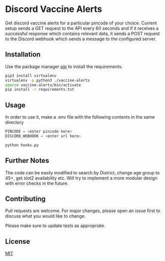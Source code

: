 # Discord Vaccine Alerts

Get discord vaccine alerts for a particular pincode of your choice. Current setup sends a GET request to the API every 60 seconds and if it receives a successful response which contains relevant data, it sends a POST request to the Discord webhook which sends a message to the configured server. 

## Installation

Use the package manager [pip](https://pip.pypa.io/en/stable/) to install the requirements.

```bash
pip3 install virtualenv
virtualenv -p python3 ./vaccine-alerts
source vaccine-alerts/bin/activate
pip install -r requirements.txt 
```

## Usage

In order to use it, make a .env file with the following contents in the same directory 

```python
PINCODE = <enter pincode here>
DISCORD_WEBHOOK = <enter url here>
```
```python
python hooks.py
```

## Further Notes

The code can be easily modified to search by District, change age group to 45+, get slot2 availability etc. Will try to implement a more modular design with
error checks in the future. 

## Contributing
Pull requests are welcome. For major changes, please open an issue first to discuss what you would like to change.

Please make sure to update tests as appropriate.

## License
[MIT](https://choosealicense.com/licenses/mit/)
